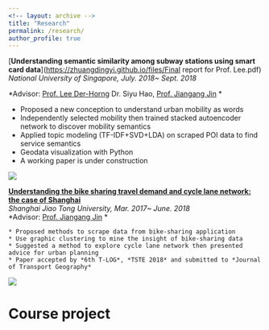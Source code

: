 ```yaml
---
<!-- layout: archive -->
title: "Research"
permalink: /research/
author_profile: true
---
```

[**Understanding semantic similarity among subway stations using smart card data**](https://zhuangdingyi.github.io/files/Final report for Prof. Lee.pdf)  
*National University of Singapore, July. 2018~ Sept. 2018*  

*Advisor: [Prof. Lee Der-Horng](http://www.eng.nus.edu.sg/cee/people/ceeleedh/) Dr. Siyu Hao, [Prof. Jiangang Jin](http://naoce.sjtu.edu.cn/en/teachershow.aspx?info_lb=24&info_id=8&flag=2) * 

  * Proposed a new conception to understand urban mobility as words  
  * Independently selected mobility then trained stacked autoencoder network to discover mobility semantics  
  * Applied topic modeling (TF-IDF+SVD+LDA) on scraped POI data to find service semantics 
  * Geodata visualization with Python 
  * A working paper is under construction  

![](http://zhuangdingyi.github.io/files/stns_sP_sF.png)

[**Understanding the bike sharing travel demand and cycle lane network: the case of Shanghai**](https://zhuangdingyi.github.io/files/2018-08-23-Pre-Bikesharing.pdf)  
*Shanghai Jiao Tong University, Mar. 2017~ June. 2018*  
*Advisor: [Prof. Jiangang Jin](http://naoce.sjtu.edu.cn/en/teachershow.aspx?info_lb=24&info_id=8&flag=2) *  

	* Proposed methods to scrape data from bike-sharing application  
	* Use graphic clustering to mine the insight of bike-sharing data  
	* Suggested a method to explore cycle lane network then presented advice for urban planning  
	* Paper accepted by *6th T-LOG*, *TSTE 2018* and submitted to *Journal of Transport Geography*  

![](http://zhuangdingyi.github.io/files/geographic_barrier.png) 

# Course project